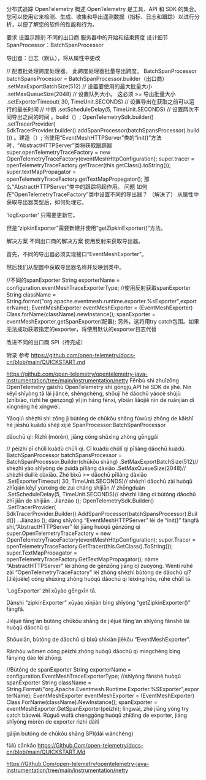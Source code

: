 分布式追踪
OpenTelemetry 概述
OpenTelemetry 是工具、API 和 SDK 的集合。 您可以使用它来检测、生成、收集和导出遥测数据（指标、日志和跟踪）以进行分析，以便了解您的软件的性能和行为。

要求
设置示踪剂
不同的出口商
服务器中的开始和结束跨度
设计细节
SpanProcessor：BatchSpanProcessor

导出器：日志（默认），将从属性中更改

// 配置批处理跨度处理器。 此跨度处理器批量导出跨度。
BatchSpanProcessor batchSpansProcessor =
     BatchSpanProcessor.builder（出口商）
         .setMaxExportBatchSize(512) // 设置要使用的最大批量大小
         .setMaxQueueSize(2048) // 设置队列大小。 这必须 >= 导出批量大小
         .setExporterTimeout(
             30, TimeUnit.SECONDS) // 设置导出在获取之前可以运行的最长时间
         // 中断
         .setScheduleDelay(5, TimeUnit.SECONDS) // 设置两次不同导出之间的时间
         。build（）;
OpenTelemetrySdk.builder()
     .setTracerProvider(
         SdkTracerProvider.builder().addSpanProcessor(batchSpansProcessor).build())
     。建造（）;
当使用“EventMeshHTTPServer”类的“init()”方法时，“AbstractHTTPServer”类将获取跟踪器
super.openTelemetryTraceFactory = new OpenTelemetryTraceFactory(eventMeshHttpConfiguration);
super.tracer = openTelemetryTraceFactory.getTracer(this.getClass().toString());
super.textMapPropagator = openTelemetryTraceFactory.getTextMapPropagator();
那么“AbstractHTTPServer”类中的跟踪将起作用。
问题
如何在“OpenTelemetryTraceFactory”类中设置不同的导出器？ （解决了）
从属性中获取导出器类型后，如何处理它。

'logExporter' 只需要更新它。

但是“zipkinExporter”需要新建并使用“getZipkinExporter()”方法。

解决方案
不同出口商的解决方案
使用反射来获取导出器。

首先，不同的导出器必须实现接口“EventMeshExporter”。

然后我们从配置中获取导出器名称并反映到类中。

//不同的spanExporter
String exporterName = configuration.eventMeshTraceExporterType;
//使用反射获取spanExporter
String className = String.format("org.apache.eventmesh.runtime.exporter.%sExporter",exporterName);
EventMeshExporter eventMeshExporter = (EventMeshExporter) Class.forName(className).newInstance();
spanExporter = eventMeshExporter.getSpanExporter(配置);
另外，这将用try catch包围。如果无法成功获取指定的exporter，将使用默认的exporter日志代替

改进不同的出口商
SPI（待完成）

附录
参考
https://github.com/open-telemetry/docs-cn/blob/main/QUICKSTART.md

https://github.com/open-telemetry/opentelemetry-java-instrumentation/tree/main/instrumentation/netty
Fēnbù shì zhuīzōng
OpenTelemetry gàishù
OpenTelemetry shì gōngjù,API hé SDK de jíhé. Nín kěyǐ shǐyòng tā lái jiǎncè, shēngchéng, shōují hé dǎochū yáocè shùjù (zhǐbiāo, rìzhì hé gēnzōng) yǐ jìn háng fēnxī, yǐbiàn liǎojiě nín de ruǎnjiàn dì xìngnéng hé xíngwéi.

Yāoqiú
shèzhì shì zōng jì
bùtóng de chūkǒu shāng
fúwùqì zhōng de kāishǐ hé jiéshù kuàdù
shèjì xìjié
SpanProcessor:BatchSpanProcessor

dǎochū qì: Rìzhì (mòrèn), jiāng cóng shǔxìng zhòng gēnggǎi

// pèizhì pī chǔlǐ kuàdù chǔlǐ qì. Cǐ kuàdù chǔlǐ qì pīliàng dǎochū kuàdù.
BatchSpanProcessor batchSpansProcessor =
    BatchSpanProcessor.Builder(chūkǒu shāng)
        .SetMaxExportBatchSize(512)// shèzhì yào shǐyòng de zuìdà pīliàng dàxiǎo
        .SetMaxQueueSize(2048)// shèzhì duìliè dàxiǎo. Zhè bìxū >= dǎochū pīliàng dàxiǎo
        .SetExporterTimeout(
            30, TimeUnit.SECONDS)// shèzhì dǎochū zài huòqǔ zhīqián kěyǐ yùnxíng de zuì cháng shíjiān
        // zhōngduàn
        .SetScheduleDelay(5, TimeUnit.SECONDS)// shèzhì liǎng cì bùtóng dǎochū zhī jiān de shíjiān
        . Jiànzào ();
OpenTelemetrySdk.Builder()
    .SetTracerProvider(
        SdkTracerProvider.Builder().AddSpanProcessor(batchSpansProcessor).Build())
    . Jiànzào ();
dāng shǐyòng “EventMeshHTTPServer” lèi de “init()” fāngfǎ shí,“AbstractHTTPServer” lèi jiāng huòqǔ gēnzōng qì
super.OpenTelemetryTraceFactory = new OpenTelemetryTraceFactory(eventMeshHttpConfiguration);
super.Tracer = openTelemetryTraceFactory.GetTracer(this.GetClass().ToString());
super.TextMapPropagator = openTelemetryTraceFactory.GetTextMapPropagator();
nàme “AbstractHTTPServer” lèi zhōng de gēnzōng jiāng qǐ zuòyòng.
Wèntí
rúhé zài “OpenTelemetryTraceFactory” lèi zhōng shèzhì bùtóng de dǎochū qì? (Jiějuéle)
cóng shǔxìng zhòng huòqǔ dǎochū qì lèixíng hòu, rúhé chǔlǐ tā.

'LogExporter' zhǐ xūyào gēngxīn tā.

Dànshì “zipkinExporter” xūyào xīnjiàn bìng shǐyòng “getZipkinExporter()” fāngfǎ.

Jiějué fāng'àn
bùtóng chūkǒu shāng de jiějué fāng'àn
shǐyòng fǎnshè lái huòqǔ dǎochū qì.

Shǒuxiān, bùtóng de dǎochū qì bìxū shíxiàn jiēkǒu “EventMeshExporter”.

Ránhòu wǒmen cóng pèizhì zhōng huòqǔ dǎochū qì míngchēng bìng fǎnyìng dào lèi zhōng.

//Bùtóng de spanExporter
String exporterName = configuration.EventMeshTraceExporterType;
//shǐyòng fǎnshè huòqǔ spanExporter
String className = String.Format("org.Apache.Eventmesh.Runtime.Exporter.%SExporter",exporterName);
EventMeshExporter eventMeshExporter = (EventMeshExporter) Class.ForName(className).NewInstance();
spanExporter = eventMeshExporter.GetSpanExporter(pèizhì);
lìngwài, zhè jiāng yòng try catch bāowéi. Rúguǒ wúfǎ chénggōng huòqǔ zhǐdìng de exporter, jiāng shǐyòng mòrèn de exporter rìzhì dàitì

gǎijìn bùtóng de chūkǒu shāng
SPI(dài wánchéng)

fùlù
cānkǎo
https://Github.Com/open-telemetry/docs-cn/blob/main/QUICKSTART.Md

https://Github.Com/open-telemetry/opentelemetry-java-instrumentation/tree/main/instrumentation/netty
